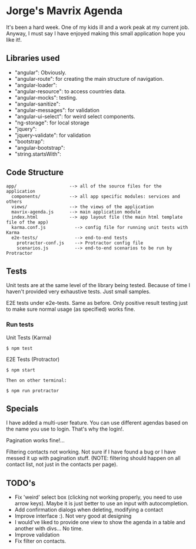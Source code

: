 # Jorge's Mavrix Agenda

It's been a hard week. One of my kids ill and a work peak at my current job. Anyway, I must say
I have enjoyed making this small application hope you like it!.

## Libraries used

- "angular": Obviously.
- "angular-route": for creating the main structure of navigation.
- "angular-loader":
- "angular-resource": to access countries data.
- "angular-mocks": testing.
- "angular-sanitize":
- "angular-messages": for validation
- "angular-ui-select": for weird select components.
- "ng-storage": for local storage
- "jquery":
- "jquery-validate": for validation
- "bootstrap":
- "angular-bootstrap":
- "string.startsWith":

## Code Structure

```
app/                    --> all of the source files for the application
  components/           --> all app specific modules: services and others
  views/                --> the views of the application
  mavrix-agenda.js      --> main application module
  index.html            --> app layout file (the main html template file of the app)
  karma.conf.js           --> config file for running unit tests with Karma
  e2e-tests/              --> end-to-end tests
    protractor-conf.js    --> Protractor config file
    scenarios.js          --> end-to-end scenarios to be run by Protractor
```

## Tests

Unit tests are at the same level of the library being tested. Because of time I haven't provided
very exhaustive tests. Just small samples.

E2E tests under e2e-tests. Same as before. Only positive result testing just to make sure normal
usage (as specified) works fine.

### Run tests
Unit Tests (Karma)

```
$ npm test

```
E2E Tests (Protractor)

```
$ npm start

Then on other terminal:

$ npm run protractor

```

## Specials

I have added a multi-user feature. You can use different agendas based on the name you use to login.
That's why the login!.

Pagination works fine!...

Filtering contacts not working. Not sure if I have found a bug or I have messed it up with pagination stuff.
(NOTE: filtering should happen on all contact list, not just in the contacts per page).


## TODO's

- Fix 'weird' select box (clicking not working properly, you need to use arrow keys). Maybe it is
just better to use an input with autocompletion.
- Add confirmation dialogs when deleting, modifying a contact
- Improve interface :). Not very good at designing
- I would've liked to provide one view to show the agenda in a table and another with divs... No
time.
- Improve validation
- Fix filter on contacts.
